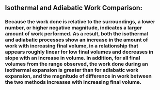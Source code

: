 ## Isothermal and Adiabatic Work Comparison:

### Because the work done is relative to the surroundings, a lower number, or higher negative magnitude, indicates a larger amount of work performed. As a result, both the isothermal and adiabatic processes show an increase in the amount of work with increasing final volume, in a relationship that appears roughly linear for low final volumes and decreases in slope with an increase in volume. In addition, for all final volumes from the range observed, the work done during an isothermal expansion is greater than for adiabatic work expansion, and the magnitude of difference in work between the two methods increases with increasing final volume.
